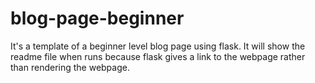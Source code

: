 # blog-page-beginner
It's a template of a beginner level blog page using flask.
It will show the readme file when runs because flask gives a link to the webpage rather than rendering the webpage.
